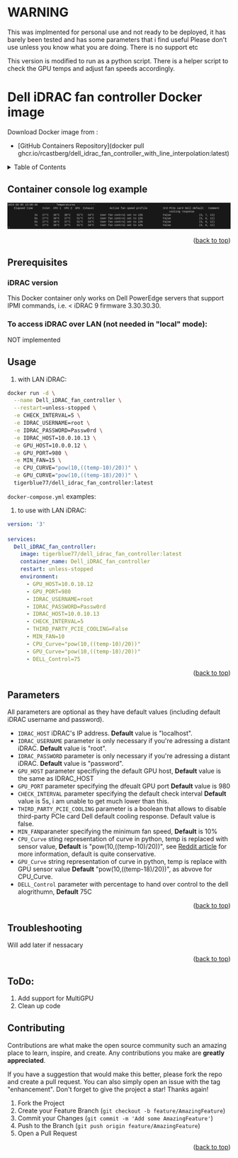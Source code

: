 <div id="top"></div>



# WARNING
This was implmented for personal use and not ready to be deployed, it has barely been tested and has some parameters that i find useful
Please don't use unless you know what you are doing. There is no support etc

This version is modified to run as a python script. There is a helper script to check the GPU temps and adjust fan speeds accordingly.

# Dell iDRAC fan controller Docker image
Download Docker image from :
- [GitHub Containers Repository](docker pull ghcr.io/rcastberg/dell_idrac_fan_controller_with_line_interpolation:latest)

<!-- TABLE OF CONTENTS -->
<details>
  <summary>Table of Contents</summary>
  <ol>
    <li><a href="#container-console-log-example">Container console log example</a></li>
    <li><a href="#usage">Usage</a></li>
    <li><a href="#parameters">Parameters</a></li>
    <li><a href="#troubleshooting">Troubleshooting</a></li>
    <li><a href="#contributing">Contributing</a></li>
  </ol>
</details>

## Container console log example

![image](screenshot.png)

<p align="right">(<a href="#top">back to top</a>)</p>

<!-- PREREQUISITES -->
## Prerequisites
### iDRAC version

This Docker container only works on Dell PowerEdge servers that support IPMI commands, i.e. < iDRAC 9 firmware 3.30.30.30.

### To access iDRAC over LAN (not needed in "local" mode):
 NOT implemented

<!-- USAGE -->
## Usage

1. with LAN iDRAC:

```bash
docker run -d \
  --name Dell_iDRAC_fan_controller \
  --restart=unless-stopped \
  -e CHECK_INTERVAL=5 \
  -e IDRAC_USERNAME=root \
  -e IDRAC_PASSWORD=Passw0rd \
  -e IDRAC_HOST=10.0.10.13 \
  -e GPU_HOST=10.0.0.12 \
  -e GPU_PORT=980 \
  -e MIN_FAN=15 \
  -e CPU_CURVE="pow(10,((temp-10)/20))" \
  -e GPU_CURVE="pow(10,((temp-18)/20))" \
  tigerblue77/dell_idrac_fan_controller:latest
```
`docker-compose.yml` examples:

1. to use with LAN iDRAC:

```yml
version: '3'

services:
  Dell_iDRAC_fan_controller:
    image: tigerblue77/dell_idrac_fan_controller:latest
    container_name: Dell_iDRAC_fan_controller
    restart: unless-stopped
    environment:
      - GPU_HOST=10.0.10.12
      - GPU_PORT=980
      - IDRAC_USERNAME=root
      - IDRAC_PASSWORD=Passw0rd
      - IDRAC_HOST=10.0.10.13
      - CHECK_INTERVAL=5
      - THIRD_PARTY_PCIE_COOLING=False
      - MIN_FAN=10
      - CPU_Curve="pow(10,((temp-10)/20))"
      - GPU_Curve="pow(10,((temp-18)/20))"
      - DELL_Control=75
```

<p align="right">(<a href="#top">back to top</a>)</p>

<!-- PARAMETERS -->
## Parameters

All parameters are optional as they have default values (including default iDRAC username and password).

- `IDRAC_HOST` iDRAC's IP address. **Default** value is "localhost".
- `IDRAC_USERNAME` parameter is only necessary if you're adressing a distant iDRAC. **Default** value is "root".
- `IDRAC_PASSWORD` parameter is only necessary if you're adressing a distant iDRAC. **Default** value is "password".
- `GPU_HOST` parameter specifiying the default GPU host, **Default** value is the same as IDRAC_HOST
- `GPU_PORT` parameter specifying the dfeualt GPU port **Default** value is 980
- `CHECK_INTERVAL` parameter specifying the default check interval **Default** value is 5s, i am unable to get much lower than this.
- `THIRD_PARTY_PCIE_COOLING` parameter is a boolean that allows to disable third-party PCIe card Dell default cooling response. Default value is false.
- `MIN_FAN`paraneter specifying the minimum fan speed, **Default** is 10%
- `CPU_Curve` sting representation of curve in python, temp is replaced with sensor value, **Default** is "pow(10,((temp-10)/20))", see [Reddit article](https://www.reddit.com/r/homelab/comments/x5y63n/fan_curve_for_dell_r730r730xd/) for more information, default is quite conservative. 
- `GPU_Curve` string representation of curve in python, temp is replace with GPU sensor value **Default** "pow(10,((temp-18)/20))", as abvove for CPU_Curve.
- `DELL_Control` parameter with percentage to hand over control to the dell alogrithumn, **Default** 75C

<p align="right">(<a href="#top">back to top</a>)</p>

<!-- TROUBLESHOOTING -->
## Troubleshooting
Will add later if nessacary
<p align="right">(<a href="#top">back to top</a>)</p>

<!-- TODO -->
## ToDo:
1. Add support for MultiGPU
2. Clean up code

<!-- CONTRIBUTING -->
## Contributing

Contributions are what make the open source community such an amazing place to learn, inspire, and create. Any contributions you make are **greatly appreciated**.

If you have a suggestion that would make this better, please fork the repo and create a pull request. You can also simply open an issue with the tag "enhancement".
Don't forget to give the project a star! Thanks again!

1. Fork the Project
2. Create your Feature Branch (`git checkout -b feature/AmazingFeature`)
3. Commit your Changes (`git commit -m 'Add some AmazingFeature'`)
4. Push to the Branch (`git push origin feature/AmazingFeature`)
5. Open a Pull Request

<p align="right">(<a href="#top">back to top</a>)</p>
